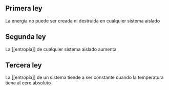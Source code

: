 ## Primera ley

La energía no puede ser creada ni destruida en cualquier sistema aislado

## Segunda ley

La [[entropía]] de cualquier sistema aislado aumenta

## Tercera ley

La [[entropía]] de un sistema tiende a ser constante cuando la temperatura tiene al cero absoluto